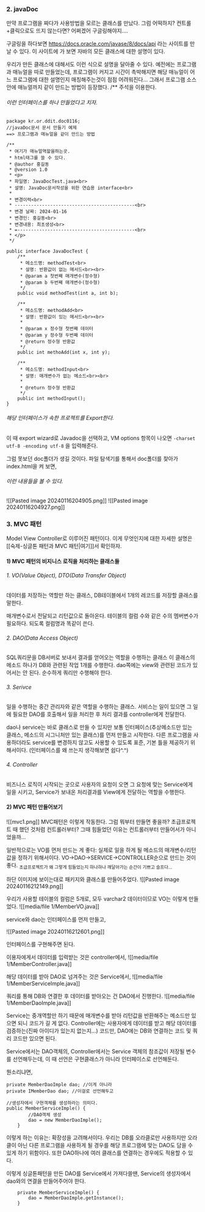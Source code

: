 ### 2. javaDoc
만약 프로그램을 짜다가 사용방법을 모르는 클래스를 만났다.
그럼 어떡하지? 컨트롤+클릭으로도 뜨지 않는다면?
어쩌겠어 구글링해야지....

구글링을 하다보면 https://docs.oracle.com/javase/8/docs/api 라는 사이트를 만날 수 있다. 이 사이트에 가 보면 자바의 모든 클래스에 대한 설명이 있다.

우리가 만든 클래스에 대해서도 이런 식으로 설명을 달아줄 수 있다.
예전에는 프로그램과 매뉴얼을 따로 만들었는데, 프로그램이 커지고 시간이 촉박해지면 해당 매뉴얼이 어느 프로그램에 대한 설명인지 매칭해주는것이 점점 어려워진다... 그래서 프로그램 소스 안에 매뉴얼까지 같이 만드는 방법이 등장했다.
/**  주석을 이용한다.

###### 이런 인터페이스를 하나 만들었다고 치자.
```
package kr.or.ddit.doc0116;
//javaDoc문서 문서 만들기 예제
==> 프로그램과 매뉴얼을 같이 만드는 방법

/**
 * 여기가 매뉴얼역할을하는곳.
 * html태그를 쓸 수 있다.
 * @author 홍길동
 * @version 1.0
 * <p>
 * 파일명: JavaDocTest.java<br>
 * 설명: JavaDoc문서작성을 위한 연습용 interface<br>
 * 
 * 변경이력<br>
 * --------------------------------------------<br>
 * 변경 날짜: 2024-01-16
 * 변경인: 홍길동<br>
 * 변경내용: 최초생성<br>
 * =-------------------------------------------<br>
 * </p>
 */

public interface JavaDocTest {
	/**
	 * 메소드명: methodTest<br>
	 * 설명: 반환값이 없는 메서드<br><br>
	 * @param a 첫번째 매개변수(정수형)
	 * @param b 두번째 매개변수(정수형)
	 */
	public void methodTest(int a, int b);
	
	/**
	 * 메소드명: methodAdd<br>
	 * 설명: 반환값이 있는 메서드<br><br>
	 * 
	 * @param x 정수형 첫번째 데이터
	 * @param y 정수형 두번째 데이터
	 * @return 정수형 반환값
	 */
	public int methoAdd(int x, int y);
	
	/**
	 * 메소드명: methodInput<br>
	 * 설명: 매개변수가 없는 메소드<br><br>
	 * 
	 * @return 정수형 반환값
	 */
	public int methodInput();
}
```

###### 해당 인터페이스가 속한 프로젝트를 Export한다.
이 때 export wizard로 Javadoc을 선택하고, 
VM options 항목이 나오면 ``-charset utf-8 -encoding utf-8`` 을 입력해준다.

그럼 못보던 doc폴더가 생길 것이다.
파일 탐색기를 통해서 doc폴더를 찾아가 index.html을 켜 보면,

###### 이런 내용들을 볼 수 있다.

![[Pasted image 20240116204905.png]]
![[Pasted image 20240116204927.png]]


### 3. MVC 패턴
Model View Controller로 이루어진 패턴이다.
이게 무엇인지에 대한 자세한 설명은 [[숙제-싱글톤 패턴과 MVC 패턴|여기]]서 확인하자.

#### 1) MVC 패턴의 비지니스 로직을 처리하는 클래스들
###### 1. VO(Value Object), DTO(Data Transfer Object)
데이터를 저장하는 역할만 하는 클래스,
DB테이블에서 1개의 레코드를 저장할 클래스를 말한다.

매개변수로서 전달되고 리턴값으로 돌아온다.
테이블의 컬럼 수와 같은 수의 멤버변수가 필요하다.
되도록 컬럼명과 똑같이 쓴다.
###### 2. DAO(Data Access Object)
SQL쿼리문을 DB서버로 보내서 결과를 얻어오는 역할을 수행하는 클래스
이 클래스의 메소드 하나가 DB와 관련된 작업 1개를 수행한다.
dao쪽에는 view와 관련된 코드가 있어서는 안 된다. 순수하게 쿼리만 수행해야 한다.
###### 3. Serivce
일을 수행하는 중간 관리자와 같은 역할을 수행하는 클래스.
서비스는 일이 있으면 그 일에 필요한 DAO를 호출해서 일을 처리한 후 
처리 결과를 controller에게 전달한다.

dao나 service는 바로 클래스로 만들 수 있지만 보통 인터페이스(추상메소드만 있는 클래스, 메소드의 시그니처만 있는 클래스)를 먼저 만들고 시작한다.
다른 프로그램을 사용하더라도 service를 변경하지 않고도 사용할 수 있도록 표준, 기본 틀을 제공하기 위해서이다. (인터페이스를 왜 쓰는지 생각해보면 쉽다^.^)

###### 4. Controller
비즈니스 로직이 시작되는 곳으로 사용자의 요청이 오면 그 요청에 맞는 Service에게 일을 시키고, Service가 보내온 처리결과를 View에게 전달하는 역할을 수행한다.

#### 2) MVC 패턴 만들어보기

![[mvc1.png]]
MVC패턴은 이렇게 작동한다. 그럼 뭐부터 만들면 좋을까?
초급프로젝트 때 했던 것처럼 컨트롤러부터? 
그때 힘들었던 이유는 컨트롤러부터 만들어서가 아니었을까...

일반적으로는 VO를 먼저 만드는 게 좋다:
실제로 일을 하게 될 메소드의 매개변수/리턴값을 정하기 위해서이다.
VO→DAO→SERVICE→CONTROLLER순으로 만드는 것이 좋다.
<sub>초급프로젝트가 왜 그렇게 힘들었는지 하나하나 깨달아가는 순간이 기쁘고 슬프다...</sub> 

하단 이미지에 보이는대로 패키지와 클래스를 만들어주었다.
![[Pasted image 20240116212149.png]]

우리가 사용할 테이블의 컬럼은 5개로, 모두 varchar2 데이터이므로 VO는 이렇게 만들었다.
![[media/file 1/MemberVO.java]]

service와 dao는 인터페이스를 먼저 만들고,

![[Pasted image 20240116212601.png]]

인터페이스를 구현해주면 된다.

이용자에게서 데이터를 입력받는 것은 controller에서,
![[media/file 1/MemberController.java]]

해당 데이터를 받아 DAO로 넘겨주는 것은 Service에서,
![[media/file 1/MemberServiceImple.java]]

쿼리를 통해 DB와 연결한 후 데이터를 받아오는 건 DAO에서 진행한다.
![[media/file 1/MemberDaoImple.java]]

Service는 중개역할만 하기 때문에 매개변수를 받아 리턴값을 반환해주는 메소드만 있으면 되니 코드가 길 게 없다.
Controller에는 사용자에게 데이터를 받고 해당 데이터를 검증하는(진짜 아이디가 있는지 없는지...) 코드만, DAO에는 DB와 연결하는 코드 및 쿼리 코드만 있으면 된다.

Service에서는 DAO객체의, Controller에서는 Service 객체의 참조값이 저장될 변수를 선언해두는데, 이 때 선언은 구현클래스가 아니라 인터페이스로 선언해둔다.

뭔소리냐면,
```
private MemberDaoImple dao; //이게 아니라
private IMemberDao dao; //이걸로 선언해두고 

//생성자에서 구현객체를 생성하라는 의미다.
public MemberServiceImple() {
		//DAO객체 생성
		dao = new MemberDaoImple();
	}

```

이렇게 하는 이유는: 확장성을 고려해서이다. 
우리는 DB를 오라클로만 사용하지만 오라클이 아닌 다른 프로그램을 사용하게 될 경우를 해당 프로그램에 맞는 DAO도 담을 수 있게 하기 위함이다.
또한 DAO하나에 여러 클래스를 연결하는 경우에도 적용할 수 있다.

이렇게 싱글톤패턴을 만든 DAO를 Service에서 가져다쓸땐,
Service의 생성자에서 dao와의 연결을 만들어주어야 한다.
```
	private MemberServiceImple() {
		dao = MemberDaoImple.getInstance();
	}
```